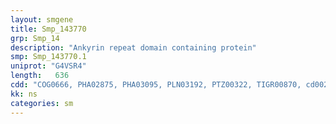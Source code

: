 ```yaml
---
layout: smgene
title: Smp_143770
grp: Smp_14
description: "Ankyrin repeat domain containing protein"
smp: Smp_143770.1
uniprot: "G4VSR4"
length:   636
cdd: "COG0666, PHA02875, PHA03095, PLN03192, PTZ00322, TIGR00870, cd00204, cl02529, pfam00023, pfam12796, smart00248"
kk: ns
categories: sm
---
```

